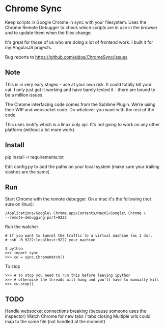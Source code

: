 
# Chrome Sync
Keep scripts in Google Chrome in sync with your filesystem. Uses the Chrome
Remote Debugger to check which scripts are in use in the browser and to
update them when the files change.

It's great for those of us who are doing a lot of frontend work. I built it for
my AngularJS projects.

Bug reports to https://github.com/aidos/ChromeSync/issues


## Note
This is in very eary stages - use at your own risk. It could totally
kill your cat. I only just got it working and have barely tested it - there
are bound to be a million issues.

The Chrome interfacing code comes from the Sublime Plugin. We're using their
WIP and websocket code. Do whatever you want with the rest of the code.

This uses inotify which is a linux only api. It's not going to work on any
other platform (without a lot more work).


## Install
pip install -r requirements.txt

Edit config.py to add the paths on your local system (make sure your trailing
slashes are the same).


## Run
Start Chrome with the remote debugger. On a mac it's the following (not sure on linux):

    /Applications/Google\ Chrome.app/Contents/MacOS/Google\ Chrome \
    --remote-debugging-port=9222

Run the watcher

    # If you want to tunnel the traffic to a virtual machine (as I do).
    # ssh -R 9222:localhost:9222 your_machine

    $ python
    >>> import sync
    >>> cw = sync.ChromeWatch()

To stop

    >>> # To stop you need to run this before leaving ipython
    >>> # otherwise the threads will hang and you'll have to manually kill
    >>> cw.stop()


## TODO
Handle websocket connections breaking (because someone uses the inspector)
Watch Chrome for new tabs / tabs closing
Multiple urls could map to the same file (not handled at the moment)

